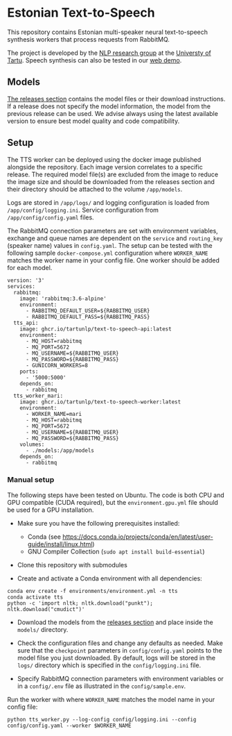 # Estonian Text-to-Speech

This repository contains Estonian multi-speaker neural text-to-speech synthesis workers that process requests from 
RabbitMQ.

The project is developed by the [NLP research group](https://tartunlp.ai) at the [Universty of Tartu](https://ut.ee).
Speech synthesis can also be tested in our [web demo](https://www.neurokone.ee/).

## Models

[The releases section](https://github.com/TartuNLP/text-to-speech-worker/releases) contains the model files or their 
download instructions. If a release does not specify the model information, the model from the previous release can 
be used. We advise always using the latest available version to ensure best model quality and code compatibility.

## Setup

The TTS worker can be deployed using the docker image published alongside the repository. Each image version correlates 
to a specific release. The required model file(s) are excluded from the image to reduce the image size and should be
downloaded from the releases section and their directory should be attached to the volume `/app/models`.

Logs are stored in `/app/logs/` and logging configuration is loaded from `/app/config/logging.ini`. Service 
configuration from `/app/config/config.yaml` files.

The RabbitMQ connection parameters are set with environment variables, exchange and queue names are dependent on the 
`service` and `routing_key` (speaker name) values in `config.yaml`. The setup can be tested with the following sample
`docker-compose.yml` configuration where `WORKER_NAME` matches the worker name in your config file. One worker should 
be added for each model.

```
version: '3'
services:
  rabbitmq:
    image: 'rabbitmq:3.6-alpine'
    environment:
      - RABBITMQ_DEFAULT_USER=${RABBITMQ_USER}
      - RABBITMQ_DEFAULT_PASS=${RABBITMQ_PASS}
  tts_api:
    image: ghcr.io/tartunlp/text-to-speech-api:latest
    environment:
      - MQ_HOST=rabbitmq
      - MQ_PORT=5672
      - MQ_USERNAME=${RABBITMQ_USER}
      - MQ_PASSWORD=${RABBITMQ_PASS}
      - GUNICORN_WORKERS=8
    ports:
      - '5000:5000'
    depends_on:
      - rabbitmq
  tts_worker_mari:
    image: ghcr.io/tartunlp/text-to-speech-worker:latest
    environment:
      - WORKER_NAME=mari
      - MQ_HOST=rabbitmq
      - MQ_PORT=5672
      - MQ_USERNAME=${RABBITMQ_USER}
      - MQ_PASSWORD=${RABBITMQ_PASS}
    volumes:
      - ./models:/app/models
    depends_on:
      - rabbitmq
```

### Manual setup

The following steps have been tested on Ubuntu. The code is both CPU and GPU compatible (CUDA required), but the 
`environment.gpu.yml` file should be used for a GPU installation.

- Make sure you have the following prerequisites installed:
    - Conda (see https://docs.conda.io/projects/conda/en/latest/user-guide/install/linux.html)
    - GNU Compiler Collection (`sudo apt install build-essential`)

- Clone this repository with submodules
- Create and activate a Conda environment with all dependencies:

```
conda env create -f environments/environment.yml -n tts
conda activate tts
python -c 'import nltk; nltk.download("punkt"); nltk.download("cmudict")'
```

- Download the models from the [releases section](https://github.com/TartuNLP/text-to-speech-worker/releases) and 
  place inside the `models/` directory.

- Check the configuration files and change any defaults as needed. Make sure that the `checkpoint` parameters in
  `config/config.yaml` points to the model filse you just downloaded. By default, logs will be stored in the 
  `logs/` directory which is specified in the `config/logging.ini` file.
- Specify RabbitMQ connection parameters with environment variables or in a `config/.env` file as illustrated in the 
  `config/sample.env`.

Run the worker with where `WORKER_NAME` matches the model name in your config file:
```
python tts_worker.py --log-config config/logging.ini --config config/config.yaml --worker $WORKER_NAME
```
